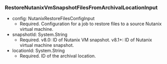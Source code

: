 ### RestoreNutanixVmSnapshotFilesFromArchivalLocationInput


- config: NutanixRestoreFilesConfigInput
  - Required. Configuration for a job to restore files to a source Nutanix virtual machine.
- snapshotId: System.String
  - Required. v8.0: ID of Nutanix VM snapshot.
v8.1+: ID of Nutanix virtual machine snapshot.
- locationId: System.String
  - Required. ID of the archival location.
